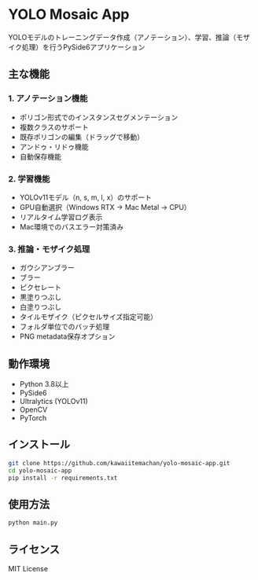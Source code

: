 # YOLO Mosaic App

YOLOモデルのトレーニングデータ作成（アノテーション）、学習、推論（モザイク処理）を行うPySide6アプリケーション

## 主な機能

### 1. アノテーション機能
- ポリゴン形式でのインスタンスセグメンテーション
- 複数クラスのサポート
- 既存ポリゴンの編集（ドラッグで移動）
- アンドゥ・リドゥ機能
- 自動保存機能

### 2. 学習機能
- YOLOv11モデル（n, s, m, l, x）のサポート
- GPU自動選択（Windows RTX → Mac Metal → CPU）
- リアルタイム学習ログ表示
- Mac環境でのバスエラー対策済み

### 3. 推論・モザイク処理
- ガウシアンブラー
- ブラー
- ピクセレート
- 黒塗りつぶし
- 白塗りつぶし
- タイルモザイク（ピクセルサイズ指定可能）
- フォルダ単位でのバッチ処理
- PNG metadata保存オプション

## 動作環境

- Python 3.8以上
- PySide6
- Ultralytics (YOLOv11)
- OpenCV
- PyTorch

## インストール

```bash
git clone https://github.com/kawaiitemachan/yolo-mosaic-app.git
cd yolo-mosaic-app
pip install -r requirements.txt
```

## 使用方法

```bash
python main.py
```

## ライセンス

MIT License

